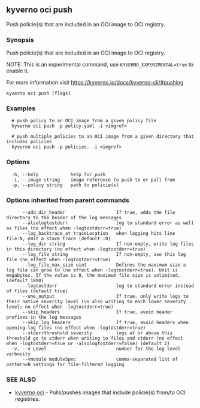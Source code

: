 ## kyverno oci push

Push policie(s) that are included in an OCI image to OCI registry.

### Synopsis

Push policie(s) that are included in an OCI image to OCI registry.

  NOTE: This is an experimental command, use `KYVERNO_EXPERIMENTAL=true` to enable it.

  For more information visit https://kyverno.io/docs/kyverno-cli/#pushing

```
kyverno oci push [flags]
```

### Examples

```
  # push policy to an OCI image from a given policy file
  kyverno oci push -p policy.yaml -i <imgref>

  # push multiple policies to an OCI image from a given directory that includes policies
  kyverno oci push -p policies. -i <imgref>
```

### Options

```
  -h, --help            help for push
  -i, --image string    image reference to push to or pull from
  -p, --policy string   path to policie(s)
```

### Options inherited from parent commands

```
      --add_dir_header                   If true, adds the file directory to the header of the log messages
      --alsologtostderr                  log to standard error as well as files (no effect when -logtostderr=true)
      --log_backtrace_at traceLocation   when logging hits line file:N, emit a stack trace (default :0)
      --log_dir string                   If non-empty, write log files in this directory (no effect when -logtostderr=true)
      --log_file string                  If non-empty, use this log file (no effect when -logtostderr=true)
      --log_file_max_size uint           Defines the maximum size a log file can grow to (no effect when -logtostderr=true). Unit is megabytes. If the value is 0, the maximum file size is unlimited. (default 1800)
      --logtostderr                      log to standard error instead of files (default true)
      --one_output                       If true, only write logs to their native severity level (vs also writing to each lower severity level; no effect when -logtostderr=true)
      --skip_headers                     If true, avoid header prefixes in the log messages
      --skip_log_headers                 If true, avoid headers when opening log files (no effect when -logtostderr=true)
      --stderrthreshold severity         logs at or above this threshold go to stderr when writing to files and stderr (no effect when -logtostderr=true or -alsologtostderr=false) (default 2)
  -v, --v Level                          number for the log level verbosity
      --vmodule moduleSpec               comma-separated list of pattern=N settings for file-filtered logging
```

### SEE ALSO

* [kyverno oci](kyverno_oci.md)	 - Pulls/pushes images that include policie(s) from/to OCI registries.

